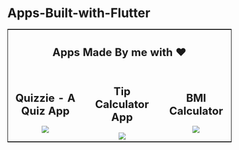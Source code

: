 <h1> Apps-Built-with-Flutter</h1>

<table style="border:1px solid black">
    <tbody>
        <tr>
            <td colspan="3"><div align="center"><h2>Apps Made By me with ❤️</h2></div></td>
        </tr>
    <tr>
        <td style="text-align:center"><div align="center"><h2>Quizzie - A Quiz App </h2> <img src="https://media.giphy.com/media/Iul2e7IuPlbhEsC1YZ/giphy.gif" /></div></td>
        <td style="text-align:center"><div align="center"><h2>Tip Calculator App</h2> <img src="https://media.giphy.com/media/RK5RHRt1Fqrek8CvIs/giphy.gif"/></div></td>
        <td style="text-align:center"><div align="center"><h2>BMI Calculator</h2> <img src="https://media.giphy.com/media/j2AekBZ4llkALbFwqz/giphy.gif"/></div></td>
    </tr>
    </tbody>
</table>
